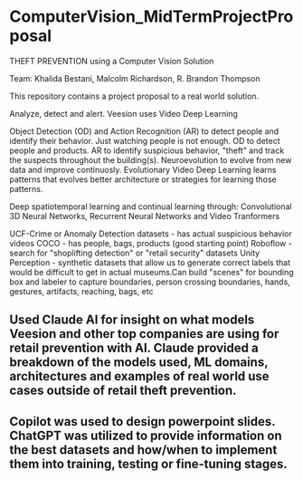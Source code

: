 # ComputerVision_MidTermProjectProposal
THEFT PREVENTION using a Computer Vision Solution 

Team: Khalida Bestani, Malcolm Richardson, R. Brandon Thompson

This repository contains a project proposal to a real world solution. 

Analyze, detect and alert. Veesion uses Video Deep Learning

Object Detection (OD) and Action Recognition (AR) to detect people and identify their behavior. Just watching people is not enough. OD to detect people and products. AR to identify suspicious behavior, "theft" and track the suspects throughout the building(s). Neuroevolution to evolve from new data and improve continuosly. Evolutionary Video Deep Learning learns patterns that evolves better architecture or strategies for learning those patterns.

Deep spatiotemporal learning and continual learning through:
Convolutional 3D Neural Networks, Recurrent Neural Networks and Video Tranformers

UCF-Crime or Anomaly Detection datasets - has actual suspicious behavior videos
COCO - has people, bags, products (good starting point)
Roboflow - search for "shoplifting detection" or "retail security" datasets
Unity Perception - synthetic datasets that allow us to generate correct labels that would be difficult to get in actual museums.Can build "scenes" for bounding box and labeler to capture boundaries, person crossing boundaries, hands, gestures, artifacts, reaching, bags, etc







## Used Claude AI for insight on what models Veesion and other top companies are using for retail prevention with AI. Claude provided a breakdown of the models used, ML domains, architectures and examples of real world use cases outside of retail theft prevention.
## Copilot was used to design powerpoint slides. ChatGPT was utilized to provide information on the best datasets and how/when to implement them into training, testing or fine-tuning stages.
